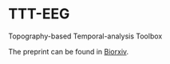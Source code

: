 # TTT-EEG

Topography-based Temporal-analysis Toolbox



The preprint can be found in [Biorxiv](https://doi.org/10.1101/779546).

